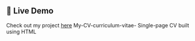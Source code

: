 ## 🔗 Live Demo  
Check out my project [here](http://127.0.0.1:5500/PracticeQs/CSSpart3.html/Cv.html.com)
My-CV-curriculum-vitae-
Single-page CV built using HTML
